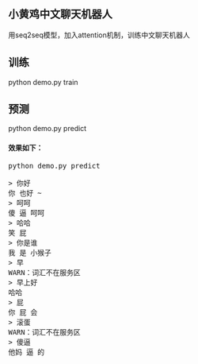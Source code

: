 ## 小黄鸡中文聊天机器人
用seq2seq模型，加入attention机制，训练中文聊天机器人

## 训练
python demo.py train

## 预测
python demo.py predict

#### 效果如下：
<pre>
python demo.py predict

> 你好
你 也好 ~
> 呵呵
傻 逼 呵呵
> 哈哈
笑 屁
> 你是谁
我 是 小猴子
> 早
WARN：词汇不在服务区
> 早上好
哈哈
> 屁
你 屁 会
> 滚蛋
WARN：词汇不在服务区
> 傻逼
他妈 逼 的
</pre>

